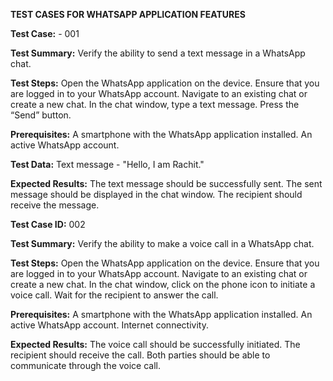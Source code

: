 **TEST CASES FOR WHATSAPP APPLICATION FEATURES**

**Test Case:** - 001 

**Test Summary:** 
  Verify the ability to send a text message in a WhatsApp chat.
  
**Test Steps:**
  Open the WhatsApp application on the device.
  Ensure that you are logged in to your WhatsApp account.
  Navigate to an existing chat or create a new chat.
  In the chat window, type a text message.
  Press the “Send” button.
  
**Prerequisites:**
  A smartphone with the WhatsApp application installed.
  An active WhatsApp account.
  
**Test Data:**
  Text message - "Hello, I am Rachit."
  
**Expected Results:**
  The text message should be successfully sent.
  The sent message should be displayed in the chat window.
  The recipient should receive the message.

**Test Case ID:** 002

**Test Summary:**
  Verify the ability to make a voice call in a WhatsApp chat.
  
**Test Steps:**
  Open the WhatsApp application on the device.
  Ensure that you are logged in to your WhatsApp account.
  Navigate to an existing chat or create a new chat.
  In the chat window, click on the phone icon to initiate a voice call.
  Wait for the recipient to answer the call.
  
**Prerequisites:**
  A smartphone with the WhatsApp application installed.
  An active WhatsApp account.
  Internet connectivity.
   
**Expected Results:**
  The voice call should be successfully initiated.
  The recipient should receive the call.
  Both parties should be able to communicate through the voice call.
  


